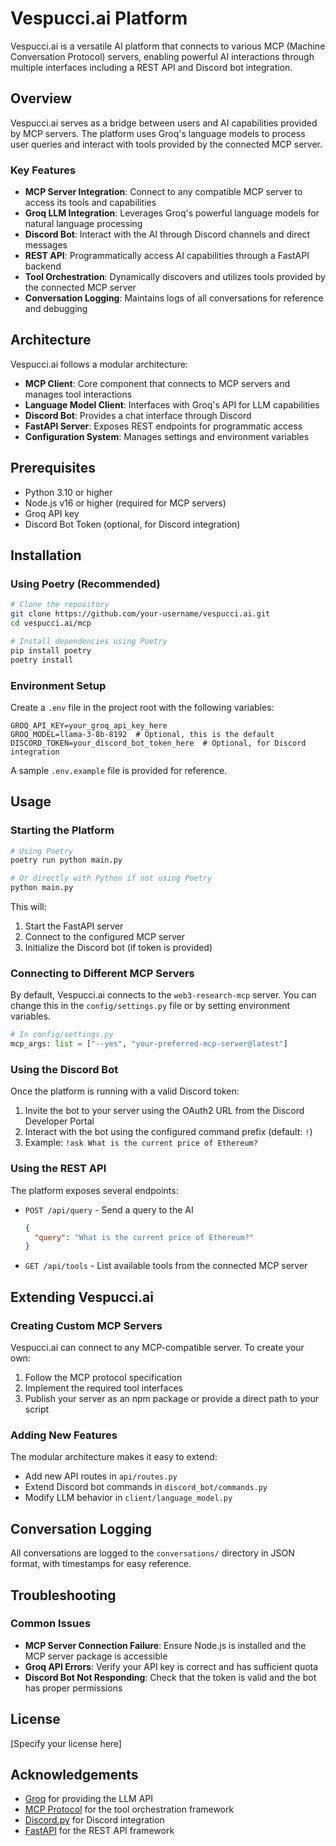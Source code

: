 # Vespucci.ai Platform

Vespucci.ai is a versatile AI platform that connects to various MCP (Machine Conversation Protocol) servers, enabling powerful AI interactions through multiple interfaces including a REST API and Discord bot integration.

## Overview

Vespucci.ai serves as a bridge between users and AI capabilities provided by MCP servers. The platform uses Groq's language models to process user queries and interact with tools provided by the connected MCP server.

### Key Features

- **MCP Server Integration**: Connect to any compatible MCP server to access its tools and capabilities
- **Groq LLM Integration**: Leverages Groq's powerful language models for natural language processing
- **Discord Bot**: Interact with the AI through Discord channels and direct messages
- **REST API**: Programmatically access AI capabilities through a FastAPI backend
- **Tool Orchestration**: Dynamically discovers and utilizes tools provided by the connected MCP server
- **Conversation Logging**: Maintains logs of all conversations for reference and debugging

## Architecture

Vespucci.ai follows a modular architecture:

- **MCP Client**: Core component that connects to MCP servers and manages tool interactions
- **Language Model Client**: Interfaces with Groq's API for LLM capabilities
- **Discord Bot**: Provides a chat interface through Discord
- **FastAPI Server**: Exposes REST endpoints for programmatic access
- **Configuration System**: Manages settings and environment variables

## Prerequisites

- Python 3.10 or higher
- Node.js v16 or higher (required for MCP servers)
- Groq API key
- Discord Bot Token (optional, for Discord integration)

## Installation

### Using Poetry (Recommended)

```bash
# Clone the repository
git clone https://github.com/your-username/vespucci.ai.git
cd vespucci.ai/mcp

# Install dependencies using Poetry
pip install poetry
poetry install
```

### Environment Setup

Create a `.env` file in the project root with the following variables:

```
GROQ_API_KEY=your_groq_api_key_here
GROQ_MODEL=llama-3-8b-8192  # Optional, this is the default
DISCORD_TOKEN=your_discord_bot_token_here  # Optional, for Discord integration
```

A sample `.env.example` file is provided for reference.

## Usage

### Starting the Platform

```bash
# Using Poetry
poetry run python main.py

# Or directly with Python if not using Poetry
python main.py
```

This will:

1. Start the FastAPI server
2. Connect to the configured MCP server
3. Initialize the Discord bot (if token is provided)

### Connecting to Different MCP Servers

By default, Vespucci.ai connects to the `web3-research-mcp` server. You can change this in the `config/settings.py` file or by setting environment variables.

```python
# In config/settings.py
mcp_args: list = ["--yes", "your-preferred-mcp-server@latest"]
```

### Using the Discord Bot

Once the platform is running with a valid Discord token:

1. Invite the bot to your server using the OAuth2 URL from the Discord Developer Portal
2. Interact with the bot using the configured command prefix (default: `!`)
3. Example: `!ask What is the current price of Ethereum?`

### Using the REST API

The platform exposes several endpoints:

- `POST /api/query` - Send a query to the AI

  ```json
  {
    "query": "What is the current price of Ethereum?"
  }
  ```

- `GET /api/tools` - List available tools from the connected MCP server

## Extending Vespucci.ai

### Creating Custom MCP Servers

Vespucci.ai can connect to any MCP-compatible server. To create your own:

1. Follow the MCP protocol specification
2. Implement the required tool interfaces
3. Publish your server as an npm package or provide a direct path to your script

### Adding New Features

The modular architecture makes it easy to extend:

- Add new API routes in `api/routes.py`
- Extend Discord bot commands in `discord_bot/commands.py`
- Modify LLM behavior in `client/language_model.py`

## Conversation Logging

All conversations are logged to the `conversations/` directory in JSON format, with timestamps for easy reference.

## Troubleshooting

### Common Issues

- **MCP Server Connection Failure**: Ensure Node.js is installed and the MCP server package is accessible
- **Groq API Errors**: Verify your API key is correct and has sufficient quota
- **Discord Bot Not Responding**: Check that the token is valid and the bot has proper permissions

## License

[Specify your license here]

## Acknowledgements

- [Groq](https://groq.com/) for providing the LLM API
- [MCP Protocol](https://github.com/microsoft/mcp) for the tool orchestration framework
- [Discord.py](https://discordpy.readthedocs.io/) for Discord integration
- [FastAPI](https://fastapi.tiangolo.com/) for the REST API framework

